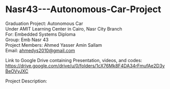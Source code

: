 # Nasr43---Autonomous-Car-Project
Graduation Project: Autonomous Car  
Under AMIT Learning Center in Cairo, Nasr City Branch  
For: Embedded Systems Diploma  
Group: Emb Nasr 43  
Project Members: Ahmed Yasser Amin Sallam  
Email: ahmedys2010@gmail.com  

Link to Google Drive containing Presentation, videos, and codes: https://drive.google.com/drive/u/0/folders/1cX76Mk8F4DA34rFmufAe2D3yBeOVyJXC  

Project Description:  
